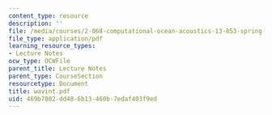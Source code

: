 ```yaml
---
content_type: resource
description: ''
file: /media/courses/2-068-computational-ocean-acoustics-13-853-spring-2003/469b7802dd486b13460b7edaf403f9ed_wavint.pdf
file_type: application/pdf
learning_resource_types:
- Lecture Notes
ocw_type: OCWFile
parent_title: Lecture Notes
parent_type: CourseSection
resourcetype: Document
title: wavint.pdf
uid: 469b7802-dd48-6b13-460b-7edaf403f9ed
---
```

